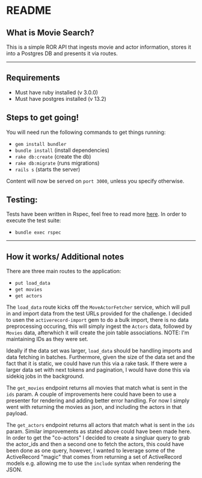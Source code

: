# README

## What is Movie Search?
This is a simple ROR API that ingests movie and actor information, stores it into a Postgres DB and presents it via routes.

---

## Requirements
- Must have ruby installed (v 3.0.0)
- Must have postgres installed (v 13.2)

## Steps to get going!
You will need run the following commands to get things running:
- `gem install bundler` 
- `bundle install` (install dependencies)
- `rake db:create` (create the db)
- `rake db:migrate` (runs migrations)
- `rails s` (starts the server)

Content will now be served on `port 3000`, unless you specify otherwise.

## Testing:
Tests have been written in Rspec, feel free to read more [here](https://guides.railsgirls.com/testing-rspec). In order to execute the test suite:
- `bundle exec rspec`
---

## How it works/ Additional notes

There are three main routes to the application:
- `put load_data`
- `get movies`
- `get actors`

The `load_data` route kicks off the `MoveActorFetcher` service, which will pull in and import data from the test URLs provided for the challenge. I decided to usen the `activerecord-import` gem to do a bulk import, there is no data preprocessing occuring, this will simply ingest the `Actors` data, followed by `Movies` data, afterwhich it will create the join table associations. NOTE: I'm maintaining IDs as they were set.

Ideally if the data set was larger, `load_data` should be handling imports and data fetching in batches. Furthermore, given the size of the data set and the fact that it is static, we could have run this via a rake task. If there were a larger data set with next tokens and pagination, I would have done this via sidekiq jobs in the background.

The `get_movies` endpoint returns all movies that match what is sent in the `ids` param. A couple of improvements here could have been to use a presenter for rendering and adding better error handling. For now I simply went with returning the movies as json, and including the actors in that payload. 

The `get_actors` endpoint returns all actors that match what is sent in the `ids` param. Similar improvements as stated above could have been made here. In order to get the "co-actors" I decided to create a singluar query to grab the actor_ids and then a second one to fetch the actors, this could have been done as one query, however, I wanted to leverage some of the ActiveRecord "magic" that comes from returning a set of ActiveRecord models e.g. allowing me to use the `include` syntax when rendering the JSON.